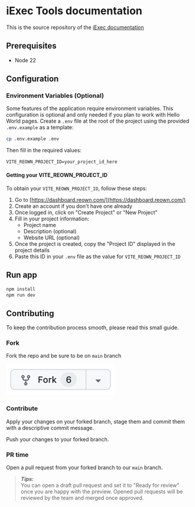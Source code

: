 # iExec Tools documentation

This is the source repository of the [iExec documentation](https://docs.iex.ec)

## Prerequisites

- Node 22

## Configuration

### Environment Variables (Optional)

Some features of the application require environment variables. This
configuration is optional and only needed if you plan to work with Hello World
pages. Create a `.env` file at the root of the project using the provided
`.env.example` as a template:

```bash
cp .env.example .env
```

Then fill in the required values:

```env
VITE_REOWN_PROJECT_ID=your_project_id_here
```

#### Getting your VITE_REOWN_PROJECT_ID

To obtain your `VITE_REOWN_PROJECT_ID`, follow these steps:

1. Go to [https://dashboard.reown.com/](https://dashboard.reown.com/)
2. Create an account if you don't have one already
3. Once logged in, click on "Create Project" or "New Project"
4. Fill in your project information:
   - Project name
   - Description (optional)
   - Website URL (optional)
5. Once the project is created, copy the "Project ID" displayed in the project
   details
6. Paste this ID in your `.env` file as the value for `VITE_REOWN_PROJECT_ID`

## Run app

```
npm install
npm run dev
```

## Contributing

To keep the contribution process smooth, please read this small guide.

### Fork

Fork the repo and be sure to be on `main` branch

[![fork-button](./public/fork-button.png)](https://github.com/iExecBlockchainComputing/documentation/fork)

### Contribute

Apply your changes on your forked branch, stage them and commit them with a
descriptive commit message.

Push your changes to your forked branch.

### PR time

Open a pull request from your forked branch to our `main` branch.

> _**Tips:**_  
> You can open a draft pull request and set it to "Ready for review" once you
> are happy with the preview. Opened pull requests will be reviewed by the team
> and merged once approved.
